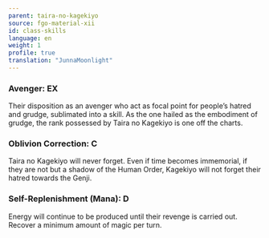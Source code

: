 ```yaml
---
parent: taira-no-kagekiyo
source: fgo-material-xii
id: class-skills
language: en
weight: 1
profile: true
translation: "JunnaMoonlight"
---
```


### Avenger: EX

Their disposition as an avenger who act as focal point for people’s hatred and grudge, sublimated into a skill.
As the one hailed as the embodiment of grudge, the rank possessed by Taira no Kagekiyo is one off the charts.

### Oblivion Correction: C

Taira no Kagekiyo will never forget.
Even if time becomes immemorial, if they are not but a shadow of the Human Order, Kagekiyo will not forget their hatred towards the Genji.

### Self-Replenishment (Mana): D

Energy will continue to be produced until their revenge is carried out.
Recover a minimum amount of magic per turn.
